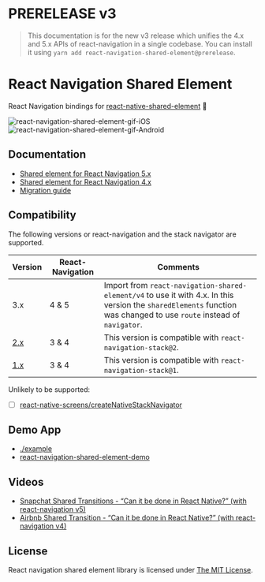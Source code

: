 # PRERELEASE v3 

> This documentation is for the new v3 release which unifies the 4.x and 5.x APIs of react-navigation in a single codebase. You can install it using `yarn add react-navigation-shared-element@prerelease`.

# React Navigation Shared Element <!-- omit in toc -->

React Navigation bindings for [react-native-shared-element](https://github.com/IjzerenHein/react-native-shared-element) 💫

![react-navigation-shared-element-gif-iOS](rnse-ios.gif)
![react-navigation-shared-element-gif-Android](rnse-android.gif)

## Documentation

- [Shared element for React Navigation 5.x](./docs/Navigation5.md)
- [Shared element for React Navigation 4.x](./docs/Navigation4.md)
- [Migration guide](./docs/Migration.md)

## Compatibility <!-- omit in toc -->

The following versions or react-navigation and the stack navigator are supported.

| Version                                                                       | React-Navigation | Comments                                                                                                                                                              |
| ----------------------------------------------------------------------------- | ---------------- | --------------------------------------------------------------------------------------------------------------------------------------------------------------------- |
| 3.x                                                                           | 4 & 5            | Import from `react-navigation-shared-element/v4` to use it with 4.x. In this version the `sharedElements` function was changed to use `route` instead of `navigator`. |
| [2.x](https://github.com/IjzerenHein/react-navigation-shared-element/tree/v2) | 3 & 4            | This version is compatible with `react-navigation-stack@2`.                                                                                                           |
| [1.x](https://github.com/IjzerenHein/react-navigation-shared-element/tree/v1) | 3 & 4            | This version is compatible with `react-navigation-stack@1`.                                                                                                           |

Unlikely to be supported:

- [ ] [react-native-screens/createNativeStackNavigator](https://github.com/IjzerenHein/react-navigation-shared-element/issues/14)



## Demo App

- [./example](./example)
- [react-navigation-shared-element-demo](https://github.com/IjzerenHein/react-navigation-shared-element-demo)

## Videos

- [Snapchat Shared Transitions - “Can it be done in React Native?” (with react-navigation v5)](https://www.youtube.com/watch?v=NJZfRXs7nZs)
- [Airbnb Shared Transition - “Can it be done in React Native?” (with react-navigation v4)](https://www.youtube.com/watch?v=83GNiMp-qq0)

## License

React navigation shared element library is licensed under [The MIT License](./LICENSE.md).
